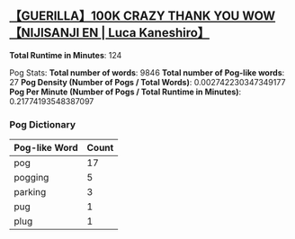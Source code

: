 ## [【GUERILLA】100K CRAZY THANK YOU WOW【NIJISANJI EN | Luca Kaneshiro】](https://www.youtube.com/watch?v=HH8pDDpci58)
**Total Runtime in Minutes**: 124

Pog Stats:
   **Total number of words**: 9846
   **Total number of Pog-like words**: 27
   **Pog Density (Number of Pogs / Total Words)**: 0.002742230347349177
   **Pog Per Minute (Number of Pogs / Total Runtime in Minutes)**: 0.21774193548387097

### Pog Dictionary
Pog-like Word | Count
--- | ---
pog | 17
pogging | 5
parking | 3
pug | 1
plug | 1
